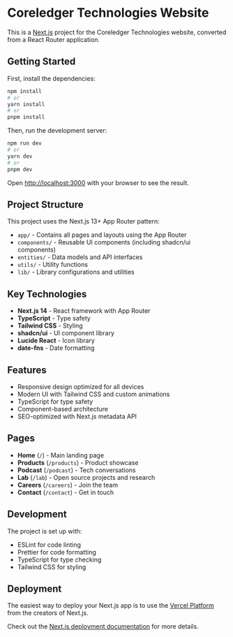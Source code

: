 # Coreledger Technologies Website

This is a [Next.js](https://nextjs.org/) project for the Coreledger Technologies website, converted from a React Router application.

## Getting Started

First, install the dependencies:

```bash
npm install
# or
yarn install
# or
pnpm install
```

Then, run the development server:

```bash
npm run dev
# or
yarn dev
# or
pnpm dev
```

Open [http://localhost:3000](http://localhost:3000) with your browser to see the result.

## Project Structure

This project uses the Next.js 13+ App Router pattern:

- `app/` - Contains all pages and layouts using the App Router
- `components/` - Reusable UI components (including shadcn/ui components)
- `entities/` - Data models and API interfaces
- `utils/` - Utility functions
- `lib/` - Library configurations and utilities

## Key Technologies

- **Next.js 14** - React framework with App Router
- **TypeScript** - Type safety
- **Tailwind CSS** - Styling
- **shadcn/ui** - UI component library
- **Lucide React** - Icon library
- **date-fns** - Date formatting

## Features

- Responsive design optimized for all devices
- Modern UI with Tailwind CSS and custom animations
- TypeScript for type safety
- Component-based architecture
- SEO-optimized with Next.js metadata API

## Pages

- **Home** (`/`) - Main landing page
- **Products** (`/products`) - Product showcase
- **Podcast** (`/podcast`) - Tech conversations
- **Lab** (`/lab`) - Open source projects and research
- **Careers** (`/careers`) - Join the team
- **Contact** (`/contact`) - Get in touch

## Development

The project is set up with:
- ESLint for code linting
- Prettier for code formatting
- TypeScript for type checking
- Tailwind CSS for styling

## Deployment

The easiest way to deploy your Next.js app is to use the [Vercel Platform](https://vercel.com/new?utm_medium=default-template&filter=next.js&utm_source=create-next-app&utm_campaign=create-next-app-readme) from the creators of Next.js.

Check out the [Next.js deployment documentation](https://nextjs.org/docs/deployment) for more details.

